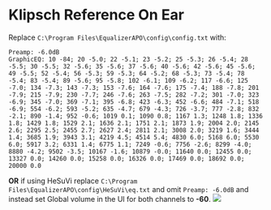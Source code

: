 # Klipsch Reference On Ear
Replace `C:\Program Files\EqualizerAPO\config\config.txt` with:
```
Preamp: -6.0dB
GraphicEQ: 10 -84; 20 -5.0; 22 -5.1; 23 -5.2; 25 -5.3; 26 -5.4; 28 -5.5; 30 -5.5; 32 -5.6; 35 -5.6; 37 -5.6; 40 -5.6; 42 -5.6; 45 -5.6; 49 -5.5; 52 -5.4; 56 -5.3; 59 -5.3; 64 -5.2; 68 -5.3; 73 -5.4; 78 -5.4; 83 -5.4; 89 -5.6; 95 -5.8; 102 -6.1; 109 -6.2; 117 -6.6; 125 -7.0; 134 -7.3; 143 -7.3; 153 -7.6; 164 -7.6; 175 -7.4; 188 -7.8; 201 -7.9; 215 -7.9; 230 -7.7; 246 -7.6; 263 -7.5; 282 -7.2; 301 -7.0; 323 -6.9; 345 -7.0; 369 -7.1; 395 -6.8; 423 -6.3; 452 -6.6; 484 -7.1; 518 -6.9; 554 -6.2; 593 -5.2; 635 -4.7; 679 -4.3; 726 -3.7; 777 -2.8; 832 -2.1; 890 -1.4; 952 -0.6; 1019 0.1; 1090 0.8; 1167 1.3; 1248 1.8; 1336 1.8; 1429 1.8; 1529 2.1; 1636 2.1; 1751 2.1; 1873 1.9; 2004 2.0; 2145 2.6; 2295 2.5; 2455 2.7; 2627 2.4; 2811 2.1; 3008 2.0; 3219 1.6; 3444 1.4; 3685 1.9; 3943 3.1; 4219 4.5; 4514 5.4; 4830 6.0; 5168 6.0; 5530 6.0; 5917 3.2; 6331 1.4; 6775 1.1; 7249 -0.6; 7756 -2.6; 8299 -4.0; 8880 -4.2; 9502 -3.5; 10167 -1.6; 10879 -0.0; 11640 0.0; 12455 0.0; 13327 0.0; 14260 0.0; 15258 0.0; 16326 0.0; 17469 0.0; 18692 0.0; 20000 0.0
```
**OR** if using HeSuVi replace `C:\Program Files\EqualizerAPO\config\HeSuVi\eq.txt` and omit `Preamp: -6.0dB` and instead set Global volume in the UI for both channels to **-60**.
![](https://raw.githubusercontent.com/jaakkopasanen/AutoEq/master/results/Innerfidelity%202017/innerfidelity/onear/Klipsch%20Reference%20On%20Ear/Klipsch%20Reference%20On%20Ear.png)